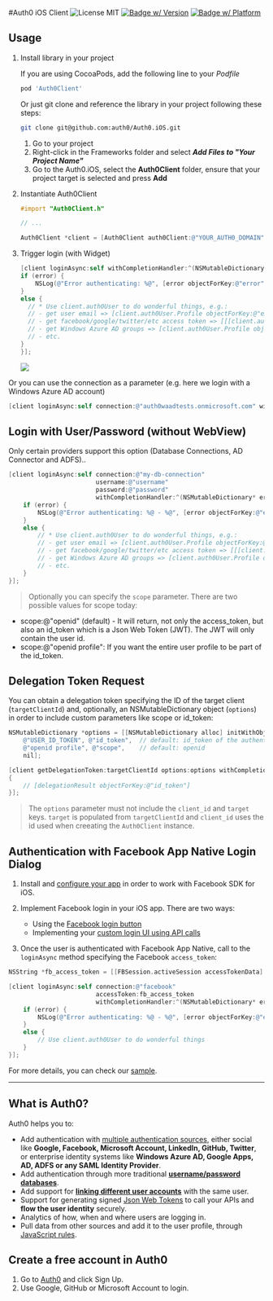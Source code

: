 #Auth0 iOS Client ![License MIT](https://go-shields.herokuapp.com/license-MIT-blue.png)
[![Badge w/ Version](https://cocoapod-badges.herokuapp.com/v/Auth0Client/0.0.10/badge.png)](https://cocoadocs.org/docsets/NSStringMask)
[![Badge w/ Platform](https://cocoapod-badges.herokuapp.com/p/Auth0Client/badge.png)](https://cocoadocs.org/docsets/NSStringMask)
## Usage

1. Install library in your project

	If you are using CocoaPods, add the following line to your _Podfile_
	```ruby
	pod 'Auth0Client'
	```
	Or just git clone and reference the library in your project following these steps:
	```bash
	git clone git@github.com:auth0/Auth0.iOS.git
	```

	1. Go to your project
	2. Right-click in the Frameworks folder and select ___Add Files to "Your Project Name"___
	3. Go to the Auth0.iOS, select the __Auth0Client__ folder, ensure that your project target is selected and press __Add__

2. Instantiate Auth0Client

	```Objective-c
	#import "Auth0Client.h"

	// ...

	Auth0Client *client = [Auth0Client auth0Client:@"YOUR_AUTH0_DOMAIN" clientId:@"YOUR_CLIENT_ID"];
	```

3. Trigger login (with Widget)

	```Objective-c
	[client loginAsync:self withCompletionHandler:^(NSMutableDictionary* error) {
    if (error) {
    	NSLog(@"Error authenticating: %@", [error objectForKey:@"error"]);
    }
    else {
      // * Use client.auth0User to do wonderful things, e.g.:
      // - get user email => [client.auth0User.Profile objectForKey:@"email"]
      // - get facebook/google/twitter/etc access token => [[[client.auth0User.Profile objectForKey:@"identities"] objectAtIndex:0] objectForKey:@"access_token"]
      // - get Windows Azure AD groups => [client.auth0User.Profile objectForKey:@"groups"]
      // - etc.
    }
	}];
	```

	![](http://puu.sh/4nZfX.png)

Or you can use the connection as a parameter (e.g. here we login with a Windows Azure AD account)

```Objective-c
[client loginAsync:self connection:@"auth0waadtests.onmicrosoft.com" withCompletionHandler:^(NSMutableDictionary* error) { ... }];
```

## Login with User/Password (without WebView)

Only certain providers support this option (Database Connections, AD Connector and ADFS)..

```Objective-c
[client loginAsync:self connection:@"my-db-connection"
						username:@"username"
						password:@"password"
						withCompletionHandler:^(NSMutableDictionary* error) {
	if (error) {
		NSLog(@"Error authenticating: %@ - %@", [error objectForKey:@"error"], [error objectForKey:@"error_description"]);
	}
	else {
		// * Use client.auth0User to do wonderful things, e.g.:
		// - get user email => [client.auth0User.Profile objectForKey:@"email"]
		// - get facebook/google/twitter/etc access token => [[[client.auth0User.Profile objectForKey:@"identities"] objectAtIndex:0] objectForKey:@"access_token"]
		// - get Windows Azure AD groups => [client.auth0User.Profile objectForKey:@"groups"]
		// - etc.
	}
}];
```

> Optionally you can specify the `scope` parameter. There are two possible values for scope today:
* scope:@"openid" (default) - It will return, not only the access_token, but also an id_token which is a Json Web Token (JWT). The JWT will only contain the user id.
* scope:@"openid profile": If you want the entire user profile to be part of the id_token.

## Delegation Token Request

You can obtain a delegation token specifying the ID of the target client (`targetClientId`) and, optionally, an NSMutableDictionary object (`options`) in order to include custom parameters like scope or id_token:

```Objective-c
NSMutableDictionary *options = [[NSMutableDictionary alloc] initWithObjectsAndKeys:
	@"USER_ID_TOKEN", @"id_token", 	// default: id_token of the authenticated user (client.auth0User.IdToken)
	@"openid profile", @"scope", 	// default: openid
	nil];

[client getDelegationToken:targetClientId options:options withCompletionHandler:^(NSMutableDictionary* delegationResult)
{
	// [delegationResult objectForKey:@"id_token"]
}];
```

> The `options` parameter must not include the `client_id` and `target` keys. `target` is populated from `targetClientId` and `client_id` uses the id used when creeating the `Auth0Client` instance.

## Authentication with Facebook App Native Login Dialog

1. Install and [configure your app](https://developers.facebook.com/docs/ios/getting-started/) in order to work with Facebook SDK for iOS.

2. Implement Facebook login in your iOS app. There are two ways:
	* Using the [Facebook login button](https://developers.facebook.com/docs/facebook-login/ios/v2.0#login-button)
	* Implementing your [custom login UI using API calls](https://developers.facebook.com/docs/facebook-login/ios/v2.0#login-apicalls)

3. Once the user is authenticated with Facebook App Native, call to the `loginAsync` method specifying the Facebook `access_token`:

```Objective-c
NSString *fb_access_token = [[FBSession.activeSession accessTokenData] accessToken];

[client loginAsync:self connection:@"facebook"
						accessToken:fb_access_token
						withCompletionHandler:^(NSMutableDictionary* error) {
	if (error) {
		NSLog(@"Error authenticating: %@ - %@", [error objectForKey:@"error"], [error objectForKey:@"error_description"]);
	}
	else {
		// Use client.auth0User to do wonderful things
	}
}];
```

For more details, you can check our [sample](/Auth0Client.AppNativeLoginSample).

---

## What is Auth0?

Auth0 helps you to:

* Add authentication with [multiple authentication sources](https://docs.auth0.com/identityproviders), either social like **Google, Facebook, Microsoft Account, LinkedIn, GitHub, Twitter**, or enterprise identity systems like **Windows Azure AD, Google Apps, AD, ADFS or any SAML Identity Provider**.
* Add authentication through more traditional **[username/password databases](https://docs.auth0.com/mysql-connection-tutorial)**.
* Add support for **[linking different user accounts](https://docs.auth0.com/link-accounts)** with the same user.
* Support for generating signed [Json Web Tokens](https://docs.auth0.com/jwt) to call your APIs and **flow the user identity** securely.
* Analytics of how, when and where users are logging in.
* Pull data from other sources and add it to the user profile, through [JavaScript rules](https://docs.auth0.com/rules).

## Create a free account in Auth0

1. Go to [Auth0](http://developers.auth0.com) and click Sign Up.
2. Use Google, GitHub or Microsoft Account to login.
